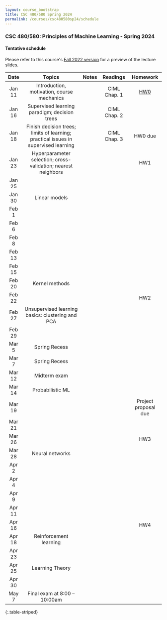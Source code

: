 ```yaml
---
layout: course_bootstrap
title: CSC 480/580 Spring 2024
permalink: /courses/csc480580sp24/schedule
---
```


<!--
<style>
    table {
        width: 100%;
    }
</style>
-->

### CSC 480/580: Principles of Machine Learning - Spring 2024

#### Tentative schedule

Please refer to this course's [Fall 2022 version](https://zcc1307.github.io/courses/csc580fa22/schedule.html) for a preview of the lecture slides. 

|  Date  | Topics | Notes | Readings  |       Homework       |
|:------:|:------------:|:---:|:---:|:--------------------:|
| Jan 11 | Introduction, motivation, course mechanics |  | CIML Chap. 1 |    [HW0](hw0.pdf)     |
| Jan 16 | Supervised learning paradigm; decision trees |  | CIML Chap. 2 |                      |
| Jan 18 | Finish decision trees; limits of learning; practical issues in supervised learning |  | CIML Chap. 3 |       HW0 due        |
| Jan 23 | Hyperparameter selection; cross-validation; nearest neighbors |  |  |         HW1          |
| Jan 25 |  |  |  |                      |
| Jan 30 | Linear models  |  |  |                      |
| Feb 1  |   |  |  |                      |
| Feb 6  |   |  |  |                      |
| Feb 8  |   |  |  |                      |
| Feb 13 |   |  |  |                      |
| Feb 15 |   |  |  |                      |
| Feb 20 | Kernel methods  |  |  |                      |
| Feb 22 |   |  |  |         HW2          |
| Feb 27 | Unsupervised learning basics: clustering and PCA  |  |  |                      |
| Feb 29 |   |  |  |                      |
| Mar 5  | Spring Recess |  |  |                      |
| Mar 7  | Spring Recess |  |  |                      |
| Mar 12 | Midterm exam |  |  |                      |
| Mar 14 | Probabilistic ML  |  |  |                      |
| Mar 19 |   |  |  | Project proposal due |
| Mar 21 |   |  |  |                      |
| Mar 26 |   |  |  |         HW3          |
| Mar 28 | Neural networks  |  |  |                      |
| Apr 2  |   |  |  |                      |
| Apr 4  |   |  |  |                      |
| Apr 9  |   |  |  |                      |
| Apr 11 |   |  |  |                      |
| Apr 16 |   |  |  |         HW4          |
| Apr 18 | Reinforcement learning |  |  |                      |
| Apr 23 |   |  |  |                      |
| Apr 25 | Learning Theory |  |  |                      |
| Apr 30 |   |  |  |                      |
| May 7 | Final exam at 8:00 – 10:00am |  |  |                      |
{:.table-striped}



